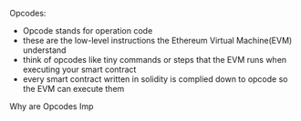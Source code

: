 
Opcodes: 

- Opcode stands for operation code 
- these are the low-level instructions the Ethereum Virtual Machine(EVM) understand 
- think of opcodes like tiny commands or steps that the EVM runs when executing your smart contract 
- every smart contract written in solidity is complied down to opcode so the EVM can execute them 


Why are Opcodes Imp